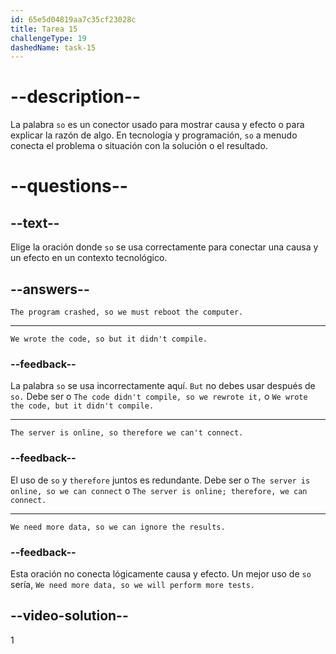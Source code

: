 ```yaml
---
id: 65e5d04819aa7c35cf23028c
title: Tarea 15
challengeType: 19
dashedName: task-15
---
```


# --description--

La palabra `so` es un conector usado para mostrar causa y efecto o para explicar la razón de algo. En tecnología y programación, `so` a menudo conecta el problema o situación con la solución o el resultado.

# --questions--

## --text--

Elige la oración donde `so` se usa correctamente para conectar una causa y un efecto en un contexto tecnológico.

## --answers--

`The program crashed, so we must reboot the computer.`

---

`We wrote the code, so but it didn't compile.`

### --feedback--

La palabra `so` se usa incorrectamente aquí. `But` no debes usar después de `so.` Debe ser o `The code didn't compile, so we rewrote it,` o `We wrote the code, but it didn't compile.`

---

`The server is online, so therefore we can't connect.`

### --feedback--

El uso de `so` y `therefore` juntos es redundante. Debe ser o `The server is online, so we can connect` o `The server is online; therefore, we can connect.`

---

`We need more data, so we can ignore the results.`

### --feedback--

Esta oración no conecta lógicamente causa y efecto. Un mejor uso de `so` sería, `We need more data, so we will perform more tests.`

## --video-solution--

1
